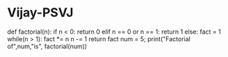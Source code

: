 # Vijay-PSVJ
def factorial(n):      if n &lt; 0:          return 0      elif n == 0 or n == 1:          return 1      else:          fact = 1          while(n > 1):              fact *= n              n -= 1          return fact     num = 5;  print("Factorial of",num,"is", factorial(num))
